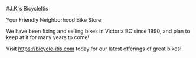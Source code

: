 #J.K.’s BicycleItis

Your Friendly Neighborhood Bike Store

We have been fixing and selling bikes in Victoria BC since 1990, and plan to keep at it for many years to come!

Visit https://bicycle-itis.com today for our latest offerings of great bikes!